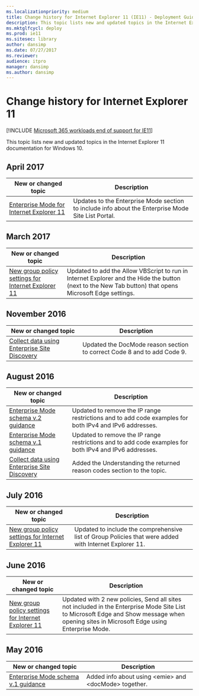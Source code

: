 ```yaml
---
ms.localizationpriority: medium
title: Change history for Internet Explorer 11 (IE11) - Deployment Guide for IT Pros (Internet Explorer 11 for IT Pros)
description: This topic lists new and updated topics in the Internet Explorer 11 Deployment Guide documentation for Windows 10.
ms.mktglfcycl: deploy
ms.prod: ie11
ms.sitesec: library
author: dansimp
ms.date: 07/27/2017
ms.reviewer: 
audience: itpro
manager: dansimp
ms.author: dansimp
---
```



# Change history for Internet Explorer 11

[!INCLUDE [Microsoft 365 workloads end of support for IE11](../includes/microsoft-365-ie-end-of-support.md)]

This topic lists new and updated topics in the Internet Explorer 11 documentation for Windows 10.

## April 2017
|New or changed topic | Description |
|----------------------|-------------|
|[Enterprise Mode for Internet Explorer 11](enterprise-mode-overview-for-ie11.md)|Updates to the Enterprise Mode section to include info about the Enterprise Mode Site List Portal. |

## March 2017
|New or changed topic | Description |
|----------------------|-------------|
|[New group policy settings for Internet Explorer 11](new-group-policy-settings-for-ie11.md) |Updated to add the Allow VBScript to run in Internet Explorer and the Hide the button (next to the New Tab button) that opens Microsoft Edge settings. |

## November 2016
|New or changed topic | Description |
|----------------------|-------------|
|[Collect data using Enterprise Site Discovery](collect-data-using-enterprise-site-discovery.md) |Updated the DocMode reason section to correct Code 8 and to add Code 9.|

## August 2016
|New or changed topic | Description |
|----------------------|-------------|
|[Enterprise Mode schema v.2 guidance](enterprise-mode-schema-version-2-guidance.md) |Updated to remove the IP range restrictions and to add code examples for both IPv4 and IPv6 addresses. |
|[Enterprise Mode schema v.1 guidance](enterprise-mode-schema-version-1-guidance.md) |Updated to remove the IP range restrictions and to add code examples for both IPv4 and IPv6 addresses. |
|[Collect data using Enterprise Site Discovery](collect-data-using-enterprise-site-discovery.md)|Added the Understanding the returned reason codes section to the topic. |

## July 2016
|New or changed topic | Description |
|----------------------|-------------|
|[New group policy settings for Internet Explorer 11](new-group-policy-settings-for-ie11.md) |Updated to include the comprehensive list of Group Policies that were added with Internet Explorer 11. |

## June 2016
|New or changed topic | Description |
|----------------------|-------------|
|[New group policy settings for Internet Explorer 11](new-group-policy-settings-for-ie11.md) |Updated with 2 new policies, Send all sites not included in the Enterprise Mode Site List to Microsoft Edge and Show message when opening sites in Microsoft Edge using Enterprise Mode. |


## May 2016
|New or changed topic | Description |
|----------------------|-------------|
|[Enterprise Mode schema v.1 guidance](enterprise-mode-schema-version-1-guidance.md) | Added info about using &lt;emie&gt; and &lt;docMode&gt; together. |

